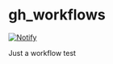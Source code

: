 # gh_workflows

[![Notify](https://github.com/ryzhovau/gh_workflows/actions/workflows/tg_notifications.yml/badge.svg)](https://github.com/ryzhovau/gh_workflows/actions/workflows/tg_notifications.yml)

Just a workflow test

